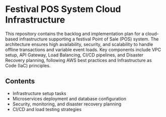 # Festival POS System Cloud Infrastructure

This repository contains the backlog and implementation plan for a cloud-based infrastructure supporting a festival Point of Sale (POS) system. The architecture ensures high availability, security, and scalability to handle offline transactions and variable event loads. Key components include VPC setup, API Gateway, Load Balancing, CI/CD pipelines, and Disaster Recovery planning, following AWS best practices and Infrastructure as Code (IaC) principles.

## Contents

- Infrastructure setup tasks
- Microservices deployment and database configuration
- Security, monitoring, and disaster recovery planning
- CI/CD and load testing strategies
